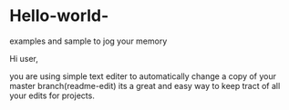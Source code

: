 # Hello-world-
examples and sample to jog your memory


Hi user,

you are using simple text editer to automatically change a copy of your master branch(readme-edit) its a great and easy way to keep tract of all your edits for projects.  
